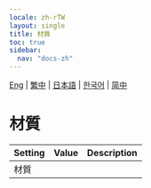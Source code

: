 ```yaml
---
locale: zh-rTW
layout: single
title: 材質
toc: true
sidebar:
  nav: "docs-zh"
---
```

[Eng](/dancexr/menu/2025.4/prop/materials) | [繁中](/tw/dancexr/menu/2025.4/prop/materials) | [日本語](/jp/dancexr/menu/2025.4/prop/materials) | [한국어](/kr/dancexr/menu/2025.4/prop/materials) | [简中](/zh/dancexr/menu/2025.4/prop/materials)

# 材質



| Setting | Value | Description |
| :--- | --- | :--- |
| 材質 || 
